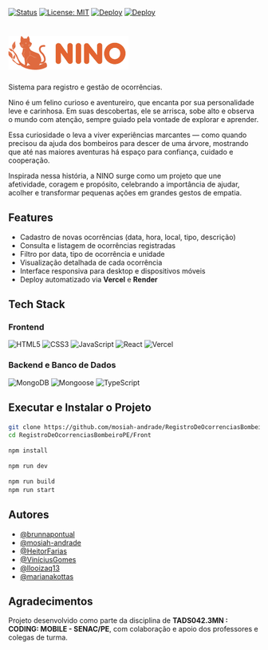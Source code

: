 [![Status](https://img.shields.io/badge/status-active-success.svg)]() 
[![License: MIT](https://img.shields.io/badge/License-MIT-blue.svg)](LICENSE)
[![Deploy](https://img.shields.io/badge/deploy-vercel-black.svg?logo=vercel)](https://registro-de-ocorrencias-bombeiro-pe.vercel.app/)
[![Deploy](https://img.shields.io/badge/deploy-render-black.svg?logo=render)](https:///)

# ![Logo](Front/public/logo.png)
Sistema para registro e gestão de ocorrências.

Nino é um felino curioso e aventureiro, que encanta por sua personalidade leve e carinhosa. Em suas descobertas, ele se arrisca, sobe alto e observa o mundo com atenção, sempre guiado pela vontade de explorar e aprender.

Essa curiosidade o leva a viver experiências marcantes — como quando precisou da ajuda dos bombeiros para descer de uma árvore, mostrando que até nas maiores aventuras há espaço para confiança, cuidado e cooperação.

Inspirada nessa história, a NINO surge como um projeto que une afetividade, coragem e propósito, celebrando a importância de ajudar, acolher e transformar pequenas ações em grandes gestos de empatia.

## Features

- Cadastro de novas ocorrências (data, hora, local, tipo, descrição)  
- Consulta e listagem de ocorrências registradas  
- Filtro por data, tipo de ocorrência e unidade  
- Visualização detalhada de cada ocorrência  
- Interface responsiva para desktop e dispositivos móveis  
- Deploy automatizado via **Vercel** e **Render**


## Tech Stack
### Frontend
![HTML5](https://img.shields.io/badge/HTML5-E34F26?logo=html5&logoColor=white)
![CSS3](https://img.shields.io/badge/CSS3-1572B6?logo=css3&logoColor=white)
![JavaScript](https://img.shields.io/badge/JavaScript-F7DF1E?logo=javascript&logoColor=black)
![React](https://img.shields.io/badge/React-20232A?logo=react&logoColor=61DAFB)
![Vercel](https://img.shields.io/badge/Vercel-000000?logo=vercel&logoColor=white)


### Backend e Banco de Dados  
![MongoDB](https://img.shields.io/badge/MongoDB-4EA94B?logo=mongodb&logoColor=white)
![Mongoose](https://img.shields.io/badge/Mongoose-880000?logo=mongoose&logoColor=white)
![TypeScript](https://img.shields.io/badge/TypeScript-3178C6?logo=typescript&logoColor=white)



## Executar e Instalar o Projeto
   ```bash
   git clone https://github.com/mosiah-andrade/RegistroDeOcorrenciasBombeiroPE.git
   cd RegistroDeOcorrenciasBombeiroPE/Front
   ```
   ```bash
   npm install
   ```
   ```bash
   npm run dev
   ```
   ```bash
   npm run build
   npm run start
   ```
## Autores

- [@brunnapontual](https://www.github.com/brunnapontual)
- [@mosiah-andrade](https://www.github.com/mosiah-andrade)
- [@HeitorFarias](https://www.github.com/Hfaaf)
- [@ViníciusGomes](https://www.github.com/viniciusgomes17)
- [@llooizaq13](https://github.com/llooizaq13)
- [@marianakottas](https://github.com/marianakottas)


## Agradecimentos

Projeto desenvolvido como parte da disciplina de **TADS042.3MN : CODING: MOBILE - SENAC/PE**, com colaboração e apoio dos professores e colegas de turma.




